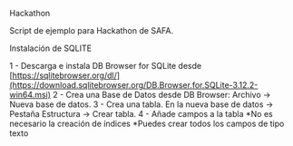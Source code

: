 Hackathon

Script de ejemplo para Hackathon de SAFA. 

Instalación de SQLITE

1 - Descarga e instala DB Browser for SQLite desde [https://sqlitebrowser.org/dl/](https://download.sqlitebrowser.org/DB.Browser.for.SQLite-3.12.2-win64.msi)
2 - Crea una Base de Datos desde DB Browser: Archivo -> Nueva base de datos. 
3 - Crea una tabla. En la nueva base de datos -> Pestaña Estructura -> Crear tabla.
4 - Añade campos a la tabla
    *No es necesario la creación de índices
    *Puedes crear todos los campos de tipo texto
